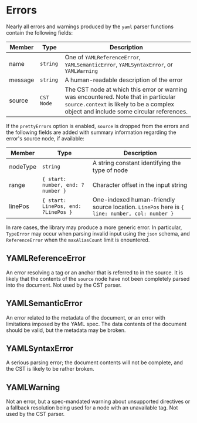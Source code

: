 # Errors

Nearly all errors and warnings produced by the `yaml` parser functions contain the following fields:

| Member  | Type       | Description                                                                                                                                                                  |
| ------- | ---------- | ---------------------------------------------------------------------------------------------------------------------------------------------------------------------------- |
| name    | `string`   | One of `YAMLReferenceError`, `YAMLSemanticError`, `YAMLSyntaxError`, or `YAMLWarning`                                                                                        |
| message | `string`   | A human-readable description of the error                                                                                                                                    |
| source  | `CST Node` | The CST node at which this error or warning was encountered. Note that in particular `source.context` is likely to be a complex object and include some circular references. |

If the `prettyErrors` option is enabled, `source` is dropped from the errors and the following fields are added with summary information regarding the error's source node, if available:

| Member   | Type                                | Description                                                                                   |
| -------- | ----------------------------------- | --------------------------------------------------------------------------------------------- |
| nodeType | `string`                            | A string constant identifying the type of node                                                |
| range    | `{ start: number, end: ?number }`   | Character offset in the input string                                                          |
| linePos  | `{ start: LinePos, end: ?LinePos }` | One-indexed human-friendly source location. `LinePos` here is `{ line: number, col: number }` |

In rare cases, the library may produce a more generic error. In particular, `TypeError` may occur when parsing invalid input using the `json` schema, and `ReferenceError` when the `maxAliasCount` limit is enountered.

## YAMLReferenceError

An error resolving a tag or an anchor that is referred to in the source. It is likely that the contents of the `source` node have not been completely parsed into the document. Not used by the CST parser.

## YAMLSemanticError

An error related to the metadata of the document, or an error with limitations imposed by the YAML spec. The data contents of the document should be valid, but the metadata may be broken.

## YAMLSyntaxError

A serious parsing error; the document contents will not be complete, and the CST is likely to be rather broken.

## YAMLWarning

Not an error, but a spec-mandated warning about unsupported directives or a fallback resolution being used for a node with an unavailable tag. Not used by the CST parser.
